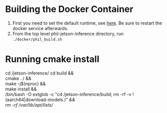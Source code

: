 
# Building the Docker Container
1. First you need to set the default runtime, see [here](https://github.com/dusty-nv/jetson-containers#docker-default-runtime). Be sure to restart the docker service afterwards.
2. From the top level phil-jetson-inference directory, run
`./docker/phil_build.sh`



# Running cmake install
cd /jetson-inference/
cd build && \
cmake ../ && \
make -j$(nproc) && \
make install && \
/bin/bash -O extglob -c "cd /jetson-inference/build; rm -rf -v !(aarch64|download-models.*)" && \
rm -rf /var/lib/apt/lists/*
